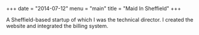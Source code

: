 +++
date = "2014-07-12"
menu = "main"
title = "Maid In Sheffield"
+++

A Sheffield-based startup of which I was the technical director. I created the website and integrated the billing system.

